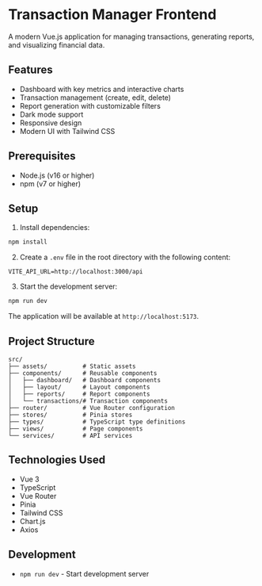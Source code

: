 # Transaction Manager Frontend

A modern Vue.js application for managing transactions, generating reports, and visualizing financial data.

## Features

- Dashboard with key metrics and interactive charts
- Transaction management (create, edit, delete)
- Report generation with customizable filters
- Dark mode support
- Responsive design
- Modern UI with Tailwind CSS

## Prerequisites

- Node.js (v16 or higher)
- npm (v7 or higher)

## Setup

1. Install dependencies:
```bash
npm install
```

2. Create a `.env` file in the root directory with the following content:
```
VITE_API_URL=http://localhost:3000/api
```

3. Start the development server:
```bash
npm run dev
```

The application will be available at `http://localhost:5173`.

## Project Structure

```
src/
├── assets/          # Static assets
├── components/      # Reusable components
│   ├── dashboard/   # Dashboard components
│   ├── layout/      # Layout components
│   ├── reports/     # Report components
│   └── transactions/# Transaction components
├── router/          # Vue Router configuration
├── stores/          # Pinia stores
├── types/           # TypeScript type definitions
├── views/           # Page components
└── services/        # API services
```

## Technologies Used

- Vue 3
- TypeScript
- Vue Router
- Pinia
- Tailwind CSS
- Chart.js
- Axios

## Development

- `npm run dev` - Start development server